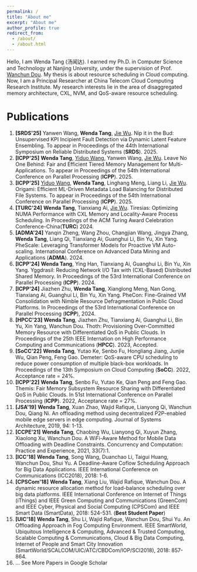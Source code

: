 ```yaml
---
permalink: /
title: "About me"
excerpt: "About me"
author_profile: true
redirect_from: 
  - /about/
  - /about.html
---
```

Hello, I am Wenda Tang (汤闻达). I earned my Ph.D. in Computer Science and Technology at Nanjing University, under the supervision of Prof. [Wanchun Dou](https://cs.nju.edu.cn/douwanchun/index.htm). My thesis is about resource scheduling in Cloud computing. Now, I am a Principal Researcher at China Telecom Cloud Computing Research Institute. My research interests lie in the area of disaggregated memory architecture, CXL, NVM, and QoS-aware resource scheduling. 

Publications
======
1. **[SRDS'25]** Yanwen Wang, **Wenda Tang**, [Jie Wu](https://cis.temple.edu/~wu/). Nip it in the Bud: Unsupervised KPI Incipient Fault Detection via Dynamic Latent Feature Ensembling. To appear in Proceedings of the 44th International Symposium on Reliable Distributed Systems (**SRDS**). 2025.
1. **[ICPP'25]** **Wenda Tang**, [Yiduo Wang](https://yiduo.site/), Yanwen Wang, [Jie Wu](https://cis.temple.edu/~wu/). Leave No One Behind: Fair and Efficient Tiered Memory Management for Multi-Applications. To appear in Proceedings of the 54th International Conference on Parallel Processing (**ICPP**). 2025.
1. **[ICPP'25]** [Yiduo Wang](https://yiduo.site/), **Wenda Tang**, Linghang Meng, Liang Li, [Jie Wu](https://cis.temple.edu/~wu/). Origami: Efficient ML-Driven Metadata Load Balancing for Distributed File Systems. To appear in Proceedings of the 54th International Conference on Parallel Processing (**ICPP**). 2025.
1. **[TURC'24]** **Wenda Tang**, Tianxiang Ai, [Jie Wu](https://cis.temple.edu/~wu/). Tiresias: Optimizing NUMA Performance with CXL Memory and Locality-Aware Process Scheduling. In Proceedings of the ACM Turing Award Celebration Conference-China(**TURC**) 2024. 
1. **[ADMA'24]** Yanqin Zheng, Wang Zhou, Changjian Wang, Jingya Zhang, **Wenda Tang**, Liang Qi, Tianxiang Ai, Guanghui Li, Bin Yu, Xin Yang. PheScale: Leveraging Transformer Models for Proactive VM Auto-scaling. International Conference on Advanced Data Mining and Applications (**ADMA**). 2024.
1. **[ICPP'24]** **Wenda Tang**, Ying Han, Tianxiang Ai, Guanghui Li, Bin Yu, Xin Yang. Yggdrasil: Reducing Network I/O Tax with (CXL-Based) Distributed Shared Memory. In Proceedings of the 53rd International Conference on Parallel Processing (**ICPP**). 2024.
1. **[ICPP'24]** Jiazhen Zhu, **Wenda Tang**, Xianglong Meng, Nan Gong, Tianxiang Ai, Guanghui Li, Bin Yu, Xin Yang. PheCon: Fine-Grained VM Consolidation with Nimble Resource Defragmentation in Public Cloud Platforms. In Proceedings of the 53rd International Conference on Parallel Processing (**ICPP**), 2024.
1. **[HPCC'23]** **Wenda Tang**, Jiazhen Zhu, Tianxiang Ai, Guanghui Li, Bin Yu, Xin Yang, Wanchun Dou. Thoth: Provisioning Over-Committed Memory Resource with Differentiated QoS in Public Clouds. In Proceedings of the 25th IEEE Internation on High Performance Computing and Communications (**HPCC**). 2023, Accepted.
1. **[SoCC'22]** **Wenda Tang**, Yutao Ke, Senbo Fu, Hongliang Jiang, Junjie Wu, Qian Peng, Feng Gao. Demeter: QoS-aware CPU scheduling to reduce power consumption of multiple black-box workloads. In Proceedings of the 13th Symposium on Cloud Computing (**SoCC**). 2022, Acceptance rate = 24%.
1. **[ICPP'22]** **Wenda Tang**, Senbo Fu, Yutao Ke, Qian Peng and Feng Gao. Themis: Fair Memory Subsystem Resource Sharing with Differentiated QoS in Public Clouds. In 51st International Conference on Parallel Processing (**ICPP**). 2022, Acceptance rate = 27%.
1. **[JSA'19]** **Wenda Tang**, Xuan Zhao, Wajid Rafique, Lianyong Qi, Wanchun Dou, Qiang Ni. An offloading method using decentralized P2P-enabled mobile edge servers in edge computing. Journal of Systems Architecture, 2019, 94: 1-13.
1. **[CCPE'21]** **Wenda Tang**, Chaobing Wu, Lianyong Qi, Xuyun Zhang, Xiaolong Xu, Wanchun Dou.
   A WiFi-Aware Method for Mobile Data Offloading with Deadline Constraints. Concurrency and Computation: Practice and Experience, 2021, 33(7):1.
1. **[ICC'18]** **Wenda Tang**, Song Wang, Duanchao Li, Taigui Huang, Wanchun Dou, Shui Yu.
   A Deadline-Aware Coflow Scheduling Approach for Big Data Applications. IEEE International Conference on Communications (ICC2018), 2018: 1-6.
1. **[CPSCom'18]** **Wenda Tang**, Xiang Liu, Wajid Rafique, Wanchun Dou. A dynamic resource allocation method for load-balance scheduling over big data platforms. IEEE International Conference on Internet of Things (iThings) and IEEE Green Computing and Communications (GreenCom) and IEEE Cyber, Physical and Social Computing (CPSCom) and IEEE Smart Data (SmartData), 2018: 524-531. (**Best Student Paper**)
1. **[UIC'18]** **Wenda Tang**, Shu Li, Wajid Rafique, Wanchun Dou, Shui Yu.
   An Offloading Approach in Fog Computing Environment. IEEE SmartWorld, Ubiquitous Intelligence & Computing, Advanced & Trusted Computing, Scalable Computing & Communications, Cloud & Big Data Computing, Internet of People and Smart City Innovation (SmartWorld/SCALCOM/UIC/ATC/CBDCom/IOP/SCI2018), 2018: 857-864.
1. ... See More Papers in Google Scholar
